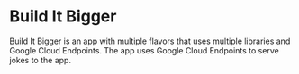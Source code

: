 # Build It Bigger

Build It Bigger is an app with multiple flavors that uses
multiple libraries and Google Cloud Endpoints. The app uses Google Cloud Endpoints
to serve jokes to the app.
